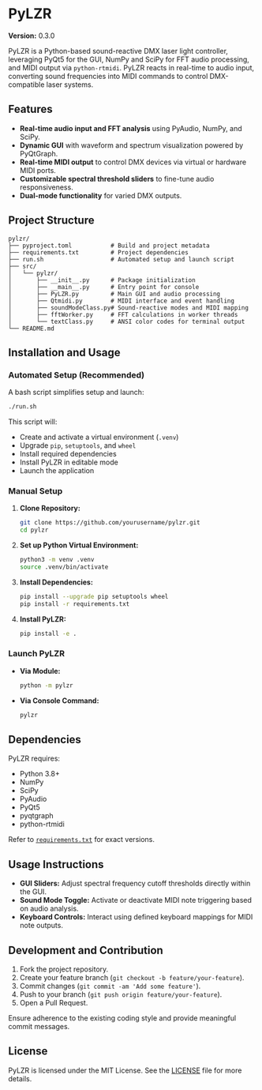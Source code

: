 
# PyLZR

**Version:** 0.3.0

PyLZR is a Python-based sound-reactive DMX laser light controller, leveraging PyQt5 for the GUI, NumPy and SciPy for FFT audio processing, and MIDI output via `python-rtmidi`. PyLZR reacts in real-time to audio input, converting sound frequencies into MIDI commands to control DMX-compatible laser systems.

## Features

- **Real-time audio input and FFT analysis** using PyAudio, NumPy, and SciPy.
- **Dynamic GUI** with waveform and spectrum visualization powered by PyQtGraph.
- **Real-time MIDI output** to control DMX devices via virtual or hardware MIDI ports.
- **Customizable spectral threshold sliders** to fine-tune audio responsiveness.
- **Dual-mode functionality** for varied DMX outputs.

## Project Structure

```
pylzr/
├── pyproject.toml           # Build and project metadata
├── requirements.txt         # Project dependencies
├── run.sh                   # Automated setup and launch script
├── src/
│   └── pylzr/
│       ├── __init__.py      # Package initialization
│       ├── __main__.py      # Entry point for console
│       ├── PyLZR.py         # Main GUI and audio processing
│       ├── Qtmidi.py        # MIDI interface and event handling
│       ├── soundModeClass.py# Sound-reactive modes and MIDI mapping
│       ├── fftWorker.py     # FFT calculations in worker threads
│       └── textClass.py     # ANSI color codes for terminal output
└── README.md
```

## Installation and Usage

### Automated Setup (Recommended)

A bash script simplifies setup and launch:

```bash
./run.sh
```

This script will:
- Create and activate a virtual environment (`.venv`)
- Upgrade `pip`, `setuptools`, and `wheel`
- Install required dependencies
- Install PyLZR in editable mode
- Launch the application

### Manual Setup

1. **Clone Repository:**
   ```bash
   git clone https://github.com/yourusername/pylzr.git
   cd pylzr
   ```

2. **Set up Python Virtual Environment:**
   ```bash
   python3 -m venv .venv
   source .venv/bin/activate
   ```

3. **Install Dependencies:**
   ```bash
   pip install --upgrade pip setuptools wheel
   pip install -r requirements.txt
   ```

4. **Install PyLZR:**
   ```bash
   pip install -e .
   ```

### Launch PyLZR

- **Via Module:**
  ```bash
  python -m pylzr
  ```

- **Via Console Command:**
  ```bash
  pylzr
  ```

## Dependencies

PyLZR requires:
- Python 3.8+
- NumPy
- SciPy
- PyAudio
- PyQt5
- pyqtgraph
- python-rtmidi

Refer to [`requirements.txt`](requirements.txt) for exact versions.

## Usage Instructions

- **GUI Sliders:** Adjust spectral frequency cutoff thresholds directly within the GUI.
- **Sound Mode Toggle:** Activate or deactivate MIDI note triggering based on audio analysis.
- **Keyboard Controls:** Interact using defined keyboard mappings for MIDI note outputs.

## Development and Contribution

1. Fork the project repository.
2. Create your feature branch (`git checkout -b feature/your-feature`).
3. Commit changes (`git commit -am 'Add some feature'`).
4. Push to your branch (`git push origin feature/your-feature`).
5. Open a Pull Request.

Ensure adherence to the existing coding style and provide meaningful commit messages.

## License

PyLZR is licensed under the MIT License. See the [LICENSE](LICENSE) file for more details.
